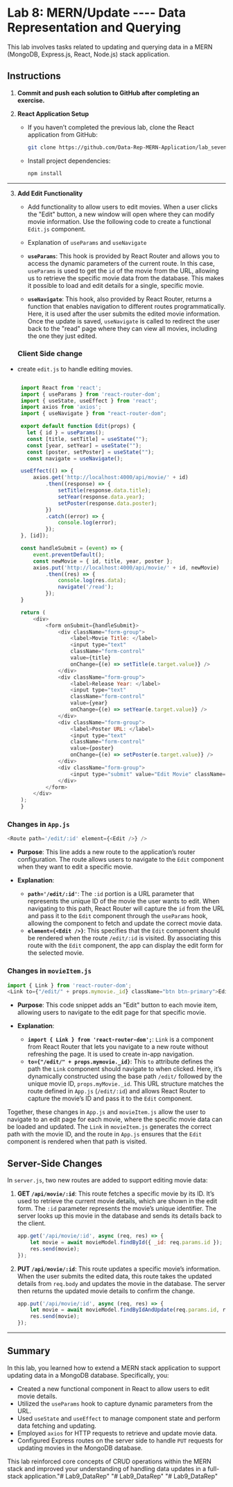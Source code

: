 
# Lab 8: MERN/Update ----  Data Representation and Querying

This lab involves tasks related to updating and querying data in a MERN (MongoDB, Express.js, React, Node.js) stack application.

## Instructions

1. **Commit and push each solution to GitHub after completing an exercise.**
  

2. **React Application Setup**
   - If you haven’t completed the previous lab, clone the React application from GitHub:
     ```bash
     git clone https://github.com/Data-Rep-MERN-Application/lab_seven
     ```
   - Install project dependencies:
     ```bash
     npm install
     ```

---

3. **Add Edit Functionality**
   - Add functionality to allow users to edit movies. When a user clicks the "Edit" button, a new window will open where they can modify movie information. Use the following code to create a functional `Edit.js` component.

   - Explanation of `useParams` and `useNavigate`
   
   - **`useParams`**: This hook is provided by React Router and allows you to access the dynamic parameters of the current route. In this case, `useParams` is used to get the `id` of the movie from the URL, allowing us to retrieve the specific movie data from the database. This makes it possible to load and edit details for a single, specific movie.

   - **`useNavigate`**: This hook, also provided by React Router, returns a function that enables navigation to different routes programmatically. Here, it is used after the user submits the edited movie information. Once the update is saved, `useNavigate` is called to redirect the user back to the "read" page where they can view all movies, including the one they just edited.

   ### Client Side change
- create `edit.js` to handle editing movies.
  
   ```javascript
   
    import React from 'react';
    import { useParams } from 'react-router-dom';
    import { useState, useEffect } from 'react';
    import axios from 'axios';
    import { useNavigate } from "react-router-dom";

    export default function Edit(props) {
      let { id } = useParams();
      const [title, setTitle] = useState("");
      const [year, setYear] = useState("");
      const [poster, setPoster] = useState("");
      const navigate = useNavigate();

    useEffect(() => {
        axios.get('http://localhost:4000/api/movie/' + id)
            .then((response) => {
                setTitle(response.data.title);
                setYear(response.data.year);
                setPoster(response.data.poster);
            })
            .catch((error) => {
                console.log(error);
            });
    }, [id]);

    const handleSubmit = (event) => {
        event.preventDefault();
        const newMovie = { id, title, year, poster };
        axios.put('http://localhost:4000/api/movie/' + id, newMovie)
            .then((res) => {
                console.log(res.data);
                navigate('/read');
            });
    }

    return (
        <div>
            <form onSubmit={handleSubmit}>
                <div className="form-group">
                    <label>Movie Title: </label>
                    <input type="text" 
                    className="form-control" 
                    value={title} 
                    onChange={(e) => setTitle(e.target.value)} />
                </div>
                <div className="form-group">
                    <label>Release Year: </label>
                    <input type="text" 
                    className="form-control" 
                    value={year} 
                    onChange={(e) => setYear(e.target.value)} />
                </div>
                <div className="form-group">
                    <label>Poster URL: </label>
                    <input type="text" 
                    className="form-control" 
                    value={poster} 
                    onChange={(e) => setPoster(e.target.value)} />
                </div>
                <div className="form-group">
                    <input type="submit" value="Edit Movie" className="btn btn-primary" />
                </div>
            </form>
        </div>
    );
    }
   ```



### Changes in `App.js`

   ```javascript
   <Route path='/edit/:id' element={<Edit />} />
   ```

   - **Purpose**: This line adds a new route to the application’s router configuration. The route allows users to navigate to the `Edit` component when they want to edit a specific movie.
   
   - **Explanation**:
     - **`path='/edit/:id'`**: The `:id` portion is a URL parameter that represents the unique ID of the movie the user wants to edit. When navigating to this path, React Router will capture the `id` from the URL and pass it to the `Edit` component through the `useParams` hook, allowing the component to fetch and update the correct movie data.
     - **`element={<Edit />}`**: This specifies that the `Edit` component should be rendered when the route `/edit/:id` is visited. By associating this route with the `Edit` component, the app can display the edit form for the selected movie.

### Changes in `movieItem.js`

   ```javascript
   import { Link } from 'react-router-dom';
   <Link to={"/edit/" + props.mymovie._id} className="btn btn-primary">Edit</Link>
   ```

   - **Purpose**: This code snippet adds an "Edit" button to each movie item, allowing users to navigate to the edit page for that specific movie.

   - **Explanation**:
     - **`import { Link } from 'react-router-dom';`**: `Link` is a component from React Router that lets you navigate to a new route without refreshing the page. It is used to create in-app navigation.
     - **`to={"/edit/" + props.mymovie._id}`**: This `to` attribute defines the path the `Link` component should navigate to when clicked. Here, it’s dynamically constructed using the base path `/edit/` followed by the unique movie ID, `props.myMovie._id`. This URL structure matches the route defined in `App.js` (`/edit/:id`) and allows React Router to capture the movie’s ID and pass it to the `Edit` component.
     

Together, these changes in `App.js` and `movieItem.js` allow the user to navigate to an edit page for each movie, where the specific movie data can be loaded and updated. The `Link` in `movieItem.js` generates the correct path with the movie ID, and the route in `App.js` ensures that the `Edit` component is rendered when that path is visited.



## Server-Side Changes

In `server.js`, two new routes are added to support editing movie data:

1. **GET `/api/movie/:id`**: This route fetches a specific movie by its ID. It’s used to retrieve the current movie details, which are shown in the edit form. The `:id` parameter represents the movie’s unique identifier. The server looks up this movie in the database and sends its details back to the client.

   ```javascript
   app.get('/api/movie/:id', async (req, res) => {
       let movie = await movieModel.findById({ _id: req.params.id });
       res.send(movie);
   });
   ```

2. **PUT `/api/movie/:id`**: This route updates a specific movie’s information. When the user submits the edited data, this route takes the updated details from `req.body` and updates the movie in the database. The server then returns the updated movie details to confirm the change.

   ```javascript
   app.put('/api/movie/:id', async (req, res) => {
       let movie = await movieModel.findByIdAndUpdate(req.params.id, req.body, { new: true });
       res.send(movie);
   });
   ```


---
## Summary

In this lab, you learned how to extend a MERN stack application to support updating data in a MongoDB database. Specifically, you:

- Created a new functional component in React to allow users to edit movie details.
- Utilized the `useParams` hook to capture dynamic parameters from the URL.
- Used `useState` and `useEffect` to manage component state and perform data fetching and updating.
- Employed `axios` for HTTP requests to retrieve and update movie data.
- Configured Express routes on the server side to handle `PUT` requests for updating movies in the MongoDB database.

This lab reinforced core concepts of CRUD operations within the MERN stack and improved your understanding of handling data updates in a full-stack application."# Lab9_DataRep" 
"# Lab9_DataRep" 
"# Lab9_DataRep" 
